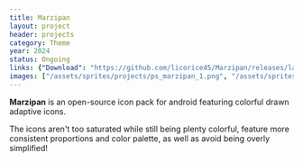 ```yaml
---
title: Marzipan
layout: project
header: projects
category: Theme
year: 2024
status: Ongoing
links: {"Download": "https://github.com/licorice45/Marzipan/releases/latest/","Source": "https://github.com/licorice45/Marzipan"}
images: ["/assets/sprites/projects/ps_marzipan_1.png", "/assets/sprites/projects/ps_marzipan_2.png", "/assets/sprites/projects/ps_marzipan_3.png"]
---
```

**Marzipan** is an open-source icon pack for android featuring colorful drawn adaptive icons.

The icons aren't too saturated while still being plenty colorful, feature more consistent proportions and color palette, as well as avoid being overly simplified!
